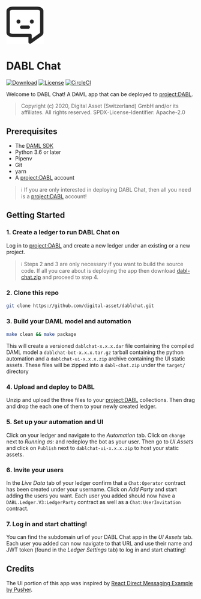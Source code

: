 <img src="./src/icons/chatface.svg" width="20%" height="auto">

# DABL Chat
[![Download](https://img.shields.io/github/release/digital-asset/dablchat.svg)](https://github.com/digital-asset/dablchat/releases/latest)
[![License](https://img.shields.io/badge/License-Apache%202.0-blue.svg)](./LICENSE)
[![CircleCI](https://circleci.com/gh/digital-asset/dablchat.svg?style=svg)](https://circleci.com/gh/digital-asset/dablchat)

Welcome to DABL Chat! A DAML app that can be deployed to [project:DABL](https://projectdabl.com/).

> Copyright (c) 2020, Digital Asset (Switzerland) GmbH and/or its affiliates. All rights reserved. SPDX-License-Identifier: Apache-2.0

## Prerequisites
- The [DAML SDK](https://docs.daml.com/getting-started/installation.html)
- Python 3.6 or later
- Pipenv
- Git
- yarn
- A [project:DABL](https://projectdabl.com/) account
> ℹ️ If you are only interested in deploying DABL Chat, then all you need is a [project:DABL](https://projectdabl.com/) account!


## Getting Started

### 1. Create a ledger to run DABL Chat on

Log in to [project:DABL](https://projectdabl.com/) and create a new ledger under an existing or a new project.

> ℹ️ Steps 2 and 3 are only necessary if you want to build the source code. If all you care about is deploying the app then download [dabl-chat.zip](https://github.com/digital-asset/dablchat/releases/latest/download/dabl-chat.zip) and proceed to step 4.

### 2. Clone this repo

```bash
git clone https://github.com/digital-asset/dablchat.git
```

### 3. Build your DAML model and automation

```bash
make clean && make package
```
This will create a versioned `dablchat-x.x.x.dar` file containing the compiled DAML model a `dablchat-bot-x.x.x.tar.gz` tarball containing the python automation and a `dablchat-ui-x.x.x.zip` archive containing the UI static assets. These files will be zipped into a `dabl-chat.zip` under the `target/` directory

### 4. Upload and deploy to DABL

Unzip and upload the three files to your [project:DABL](https://projectdabl.com/) collections.
Then drag and drop the each one of them to your newly created ledger.

### 5. Set up your automation and UI

Click on your ledger and navigate to the _Automation_ tab. Click on `change` next to _Running as:_ and redeploy the bot as your user. Then go to _UI Assets_ and click on `Publish` next to `dablchat-ui-x.x.x.zip` to host your static assets.

### 6. Invite your users

In the _Live Data_ tab of your ledger confirm that a `Chat:Operator` contract has been created under your username. Click on _Add Party_ and start adding the users you want. Each user you added should now have a `DABL.Ledger.V3:LedgerParty` contract as well as a `Chat:UserInvitation` contract.

### 7. Log in and start chatting!

You can find the subdomain url of your DABL Chat app in the _UI Assets_ tab. Each user you added can now navigate to that URL and use their name and JWT token (found in the _Ledger Settings_ tab) to log in and start chatting!


## Credits
The UI portion of this app was inspired by [React Direct Messaging Example by Pusher](https://pusher.com/tutorials/react-direct-messaging).
